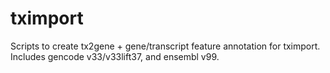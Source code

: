 # tximport

Scripts to create tx2gene + gene/transcript feature annotation for tximport. Includes gencode v33/v33lift37, and ensembl v99.
